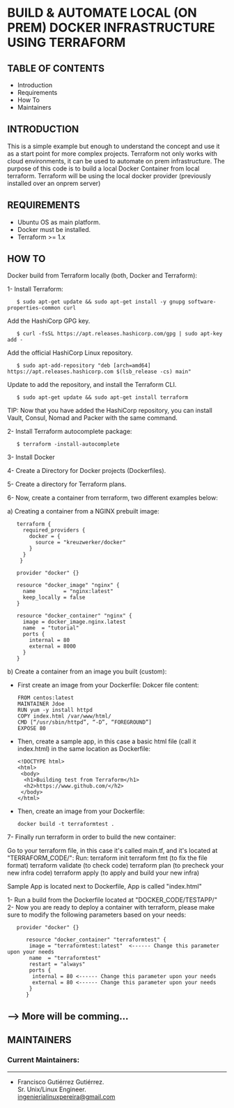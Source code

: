 # BUILD & AUTOMATE LOCAL (ON PREM) DOCKER INFRASTRUCTURE USING TERRAFORM


## TABLE OF CONTENTS

* Introduction
* Requirements
* How To
* Maintainers


## INTRODUCTION

This is a simple example but enough to understand the concept and use it as a start point for more complex projects.
Terraform not only works with cloud environments, it can be used to automate on prem infrastructure.
The purpose of this code is to build a local Docker Container from local terraform.
Terraform will be using the local docker provider (previously installed over an onprem server)


## REQUIREMENTS

- Ubuntu OS as main platform.
- Docker must be installed.
- Terraform >= 1.x


## HOW TO

Docker build from Terraform locally (both, Docker and Terraform):

1- Install Terraform: 

       $ sudo apt-get update && sudo apt-get install -y gnupg software-properties-common curl

   Add the HashiCorp GPG key.  
   
       $ curl -fsSL https://apt.releases.hashicorp.com/gpg | sudo apt-key add -

   Add the official HashiCorp Linux repository. 
   
       $ sudo apt-add-repository "deb [arch=amd64] https://apt.releases.hashicorp.com $(lsb_release -cs) main"

   Update to add the repository, and install the Terraform CLI.  
   
       $ sudo apt-get update && sudo apt-get install terraform

   TIP: Now that you have added the HashiCorp repository, you can install Vault, Consul, Nomad and Packer with the same command.  

2- Install Terraform autocomplete package: 

       $ terraform -install-autocomplete  

3- Install Docker  

4- Create a Directory for Docker projects (Dockerfiles).  

5- Create a directory for Terraform plans.  

6- Now, create a container from terraform, two different examples below:  
 
a) Creating a container from a NGINX prebuilt image:  

       terraform {
         required_providers {
           docker = {
             source = "kreuzwerker/docker"
           }
         }
        }

       provider "docker" {}

       resource "docker_image" "nginx" {
         name         = "nginx:latest"
         keep_locally = false
       }

       resource "docker_container" "nginx" {
         image = docker_image.nginx.latest
         name  = "tutorial"
         ports {
           internal = 80
           external = 8000
         }
       }

b) Create a container from an image you built (custom):

   - First create an image from your Dockerfile:
     Dokcer file content:

         FROM centos:latest
         MAINTAINER Jdoe
         RUN yum -y install httpd
         COPY index.html /var/www/html/
         CMD [“/usr/sbin/httpd”, “-D”, “FOREGROUND”]
         EXPOSE 80
  
   - Then, create a sample app, in this case a basic html file (call it index.html) in the same location as Dockerfile:
 
         <!DOCTYPE html>
         <html>
          <body>
           <h1>Building test from Terraform</h1>
           <h2>https://www.github.com/</h2>
          </body>
         </html>

   - Then, create an image from your Dockerfile:
   
         docker build -t terraformtest .

7- Finally run terraform in order to build the new container:

   Go to your terraform file, in this case it's called main.tf,
   and it's located at "TERRAFORM_CODE/":
   Run: terraform init
        terraform fmt (to fix the file format)
        terraform validate (to check code)
        terraform plan (to precheck your new infra code)
        terraform apply (to apply and build your new infra)

   Sample App is located next to Dockerfile, App is called "index.html"

   1- Run a build from the Dockerfile located at "DOCKER_CODE/TESTAPP/"  
   2- Now you are ready to deploy a container with terraform, please make sure to modify
      the following parameters based on your needs:  


       provider "docker" {}

          resource "docker_container" "terraformtest" {
           image = "terraformtest:latest"  <------ Change this parameter upon your needs
           name  = "terraformtest"
           restart = "always"
           ports {
            internal = 80 <------ Change this parameter upon your needs
            external = 80 <------ Change this parameter upon your needs
           }
          }

## --> More will be comming...

## MAINTAINERS

### Current Maintainers:
--------------------
 * Francisco Gutiérrez Gutiérrez.  
   Sr. Unix/Linux Engineer.  
   ingenierialinuxpereira@gmail.com
